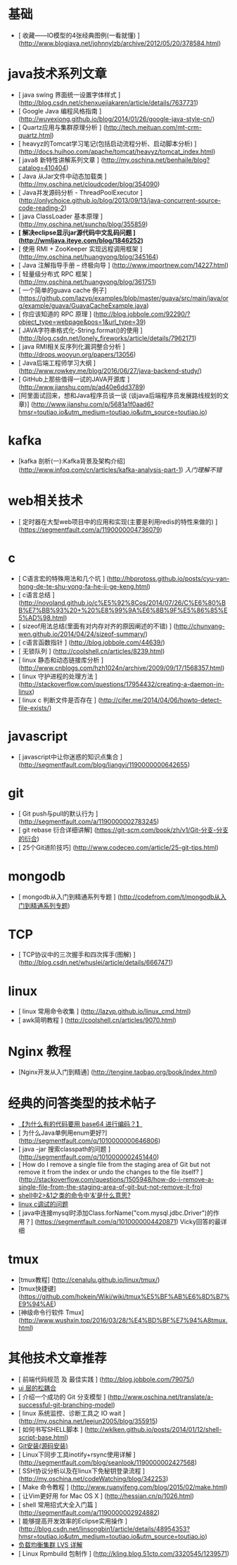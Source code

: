 基础
===========================
* [ 收藏——IO模型的4张经典图例(一看就懂) ] (http://www.blogjava.net/johnnylzb/archive/2012/05/20/378584.html)

java技术系列文章
===========================
* [ java swing 界面统一设置字体样式 ] (http://blog.csdn.net/chenxuejiakaren/article/details/7637731)
* [ Google Java 编程风格指南 ] (http://wuyexiong.github.io/blog/2014/01/26/google-java-style-cn/)
* [ Quartz应用与集群原理分析 ] (http://tech.meituan.com/mt-crm-quartz.html)
* [ heavyz的Tomcat学习笔记(包括启动流程分析、启动脚本分析) ] (http://docs.huihoo.com/apache/tomcat/heavyz/tomcat_index.html)
* [ java8 新特性讲解系列文章 ] (http://my.oschina.net/benhaile/blog?catalog=410404)
* [ Java 从Jar文件中动态加载类 ] (http://my.oschina.net/cloudcoder/blog/354090)
* [ Java并发源码分析 - ThreadPoolExecutor ] (http://onlychoice.github.io/blog/2013/09/13/java-concurrent-source-code-reading-2)
* [	java ClassLoader 基本原理 ] (http://my.oschina.net/sunchp/blog/355859)
* **[ 解决eclipse显示jar源代码中文乱码问题 ] (http://wmljava.iteye.com/blog/1846252)**
* [ 使用 RMI + ZooKeeper 实现远程调用框架 ] (http://my.oschina.net/huangyong/blog/345164)
* [ Java 注解指导手册 – 终极向导  ] (http://www.importnew.com/14227.html)
* [ 轻量级分布式 RPC 框架 ] (http://my.oschina.net/huangyong/blog/361751)
* [ 一个简单的guava cache 例子] (https://github.com/lazyp/examples/blob/master/guava/src/main/java/org/example/guava/GuavaCacheExample.java)
* [ 你应该知道的 RPC 原理 ] (http://blog.jobbole.com/92290/?object_type=webpage&pos=1&url_type=39)
* [ JAVA字符串格式化-String.format()的使用 ] (http://blog.csdn.net/lonely_fireworks/article/details/7962171)
* [ java RMI相关反序列化漏洞整合分析 ] (http://drops.wooyun.org/papers/13056)
* [ Java后端工程师学习大纲 ] (http://www.rowkey.me/blog/2016/06/27/java-backend-study/)
* [ GitHub上那些值得一试的JAVA开源库 ] (http://www.jianshu.com/p/ad40e6dd3789)
* [阿里面试回来，想和Java程序员谈一谈 (谈java后端程序员发展路线规划的文章)] (http://www.jianshu.com/p/5681a1f0aad6?hmsr=toutiao.io&utm_medium=toutiao.io&utm_source=toutiao.io)

kafka
===========================
* [kafka 剖析(一):Kafka背景及架构介绍] (http://www.infoq.com/cn/articles/kafka-analysis-part-1) *入门理解不错*

web相关技术
===========================
* [ 定时器在大型web项目中的应用和实现(主要是利用redis的特性来做的) ] (https://segmentfault.com/a/1190000004736079)

c
============================
* [ C语言宏的特殊用法和几个坑 ] (http://hbprotoss.github.io/posts/cyu-yan-hong-de-te-shu-yong-fa-he-ji-ge-keng.html)
* [ c语言总结 ] (http://novoland.github.io/c%E5%92%8Cos/2014/07/26/C%E6%80%BB%E7%BB%93%20+%20%E8%99%9A%E6%8B%9F%E5%86%85%E5%AD%98.html)
* [ sizeof用法总结(里面有对内存对齐的原因阐述的不错) ] (http://chunyang-wen.github.io/2014/04/24/sizeof-summary/)
* [ c语言函数指针 ] (http://blog.jobbole.com/44639/)
* [ 无锁队列 ] (http://coolshell.cn/articles/8239.html)
* [ linux 静态和动态链接库分析 ] (http://www.cnblogs.com/hzh1024n/archive/2009/09/17/1568357.html)
* [ linux 守护进程的处理方法 ] (http://stackoverflow.com/questions/17954432/creating-a-daemon-in-linux)
* [ linux c 判断文件是否存在 ] (http://cifer.me/2014/04/06/howto-detect-file-exists/)

javascript
=============================
* [ javascript中让你迷惑的知识点集合 ] (http://segmentfault.com/blog/liangyi/1190000000642655)

git
=============================
* [ Git push与pull的默认行为 ] (http://segmentfault.com/a/1190000002783245)
* [ git rebase 衍合详细讲解] (https://git-scm.com/book/zh/v1/Git-分支-分支的衍合)
* [ 25个Git进阶技巧] (http://www.codeceo.com/article/25-git-tips.html)

mongodb
=============================
* [ mongodb从入门到精通系列专题 ] (http://codefrom.com/t/mongodb从入门到精通系列专题)

TCP
=============================
* [  TCP协议中的三次握手和四次挥手(图解) ] (http://blog.csdn.net/whuslei/article/details/6667471)

linux
=============================
* [ linux 常用命令收集 ] (http://lazyp.github.io/linux_cmd.html)
* [ awk简明教程 ] (http://coolshell.cn/articles/9070.html)

Nginx 教程
=============================
* [Nginx开发从入门到精通] (http://tengine.taobao.org/book/index.html)

经典的问答类型的技术帖子
===========================
* [【为什么有的代码要用 base64 进行编码？】](http://segmentfault.com/q/1010000000801988)
* [ 为什么Java单例用enum更好?] (http://segmentfault.com/q/1010000000646806)
* [ java -jar 搜索classpath的问题 ] (http://segmentfault.com/q/1010000002451440)
* [ How do I remove a single file from the staging area of Git but not remove it from the index or undo the changes to the file itself? ] (http://stackoverflow.com/questions/1505948/how-do-i-remove-a-single-file-from-the-staging-area-of-git-but-not-remove-it-fro)
* [ shell中2>&1之类的命令中'&'是什么意思? ](http://segmentfault.com/q/1010000002454596)
* [ linux c调试的问题 ](http://segmentfault.com/q/1010000002530474)
* [ java中连接mysql时添加Class.forName("com.mysql.jdbc.Driver")的作用？] (https://segmentfault.com/q/1010000004420871) Vicky回答的最详细

tmux
===========================
* [tmux教程] (http://cenalulu.github.io/linux/tmux/)
* [tmux快捷键] (https://github.com/hokein/Wiki/wiki/tmux%E5%BF%AB%E6%8D%B7%E9%94%AE)
* [神级命令行软件 Tmux] (http://www.wushxin.top/2016/03/28/%E4%BD%BF%E7%94%A8tmux.html)

其他技术文章推荐
===========================
* [ 前端代码规范 及 最佳实践 ] (http://blog.jobbole.com/79075/)
* [ ui 层的松耦合 ](http://segmentfault.com/blog/humingx/1190000002461564)
* [ 介绍一个成功的 Git 分支模型 ] (http://www.oschina.net/translate/a-successful-git-branching-model)
* [ linux 系统监控、诊断工具之 IO wait ] (http://my.oschina.net/leejun2005/blog/355915)
* [ 如何书写SHELL脚本 ] (http://wklken.github.io/posts/2014/01/12/shell-script-base.html)
* [ Git安装(源码安装) ](http://git-scm.com/book/zh/v1/%E8%B5%B7%E6%AD%A5-%E5%AE%89%E8%A3%85-Git)
* [ Linux下同步工具inotify+rsync使用详解 ] (http://segmentfault.com/blog/seanlook/1190000002427568)
* [ SSH协议分析以及在linux下免秘钥登录流程 ] (http://my.oschina.net/codeWatching/blog/342253)
* [ Make 命令教程 ] (http://www.ruanyifeng.com/blog/2015/02/make.html)
* [ 让Vim更好用 for Mac OS X ] (http://hessian.cn/p/1026.html)
* [ shell 常用招式大全入门篇 ] (http://segmentfault.com/a/1190000002924882)
* [ 能够提高开发效率的Eclipse实用操作 ] (http://blog.csdn.net/linsongbin1/article/details/48954353?hmsr=toutiao.io&utm_medium=toutiao.io&utm_source=toutiao.io)
* [ 负载均衡集群 LVS 详解 ](http://liaoph.com/lvs/)
* [  Linux Rpmbuild 包制作 ] (http://kling.blog.51cto.com/3320545/1239571)

